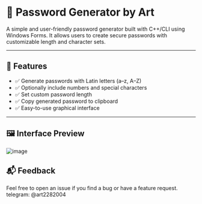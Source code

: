 # 🔐 Password Generator by Art

A simple and user-friendly password generator built with C++/CLI using Windows Forms. It allows users to create secure passwords with customizable length and character sets.

---

## 🎯 Features

- ✅ Generate passwords with Latin letters (a–z, A–Z)
- ✅ Optionally include numbers and special characters
- ✅ Set custom password length
- ✅ Copy generated password to clipboard
- ✅ Easy-to-use graphical interface

---

## 🖼️ Interface Preview
![image](https://github.com/user-attachments/assets/8df5fd52-b1cf-4927-adbc-4afed9253d48)


## 📬 Feedback
Feel free to open an issue if you find a bug or have a feature request.
telegram: @art2282004

